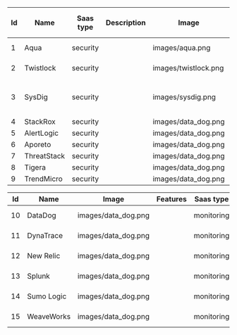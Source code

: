 | Id    | Name        | Saas type | Description | Image                | Container marketplace | Cve image scanning | Host vulnerability scanning | Runtime protection           | Guided remediation | Security hub integration | Secrets integrations                | Alerting                           | Compliance              | Siem integrations                                           | Identity management      | Cicd integrations                          | File level integrity monitoring  | Service mesh integrations |
| ----- | ----------- | --------- | ----------- | -------------------- | --------------------- | ------------------ | --------------------------- | ---------------------------- | ------------------ | ------------------------ | ----------------------------------- | ---------------------------------- | ----------------------- | ----------------------------------------------------------- | ------------------------ | ------------------------------------------ | -------------------------------- | ------------------------- |
| 1     | Aqua        | security  |             | images/aqua.png      | yes                   | yes                | yes                         | yes                          | yes                | yes                      | ui,vault,aws_kms                    | slack,pager_duty,webhook           | PCI-DSS,HIPAA,GDPR,NIST | splunk,cloudwatch,prometheus,datadog,sumologic,elastisearch | AD,LDAP,Okta,SAML,OpenID | jenkins,circleCI,gitlab,teamcity,codefresh | host,checksum_scan               | istio,appmesh             |
| 2     | Twistlock   | security  |             | images/twistlock.png | yes                   | yes                | yes                         | yes                          | yes                | yes                      | ui,vault,aws_secretsmanager,aws_ssm | slack,pager_duty,webhook           | PCI-DSS,HIPAA,GDPR,NIST | splunk,prometheus,datadog,sumologic                         | AD,LDAP,SAML             | jenkins,circleCI,gitlab                    | host,checksum_scan,realtime_scan | istio,appmesh             |
| 3     | SysDig      | security  |             | images/sysdig.png    | yes                   | yes                | yes                         | yes, kernal level with falco | yes                | yes                      | no                                  | slack,pager_duty,webhook,victorops | PCI-DSS,HIPAA,GDPR,NIST | splunk,prometheus,syslog                                    | AD,LDAP,Okta,SAML,OpenID | jenkins,circleCI,gitlab                    | host,checksum_scan,realtime_scan | [object Object]           |
| 4     | StackRox    | security  |             | images/data_dog.png  |                       |                    |                             |                              |                    |                          |                                     |                                    |                         |                                                             |                          |                                            |                                  |                           |
| 5     | AlertLogic  | security  |             | images/data_dog.png  |                       |                    |                             |                              |                    |                          |                                     |                                    |                         |                                                             |                          |                                            |                                  |                           |
| 6     | Aporeto     | security  |             | images/data_dog.png  |                       |                    |                             |                              |                    |                          |                                     |                                    |                         |                                                             |                          |                                            |                                  |                           |
| 7     | ThreatStack | security  |             | images/data_dog.png  |                       |                    |                             |                              |                    |                          |                                     |                                    |                         |                                                             |                          |                                            |                                  |                           |
| 8     | Tigera      | security  |             | images/data_dog.png  |                       |                    |                             |                              |                    |                          |                                     |                                    |                         |                                                             |                          |                                            |                                  |                           |
| 9     | TrendMicro  | security  |             | images/data_dog.png  |                       |                    |                             |                              |                    |                          |                                     |                                    |                         |                                                             |                          |                                            |                                  |                           |

| Id    | Name       | Image               | Features | Saas type  | Price          | Description |
| ----- | ---------- | ------------------- | -------- | ---------- | -------------- | ----------- |
| 10    | DataDog    | images/data_dog.png |          | monitoring | $5 / container |             |
| 11    | DynaTrace  | images/data_dog.png |          | monitoring | $5 / container |             |
| 12    | New Relic  | images/data_dog.png |          | monitoring | $5 / container |             |
| 13    | Splunk     | images/data_dog.png |          | monitoring | $5 / container |             |
| 14    | Sumo Logic | images/data_dog.png |          | monitoring | $5 / container |             |
| 15    | WeaveWorks | images/data_dog.png |          | monitoring | $5 / container |             |
